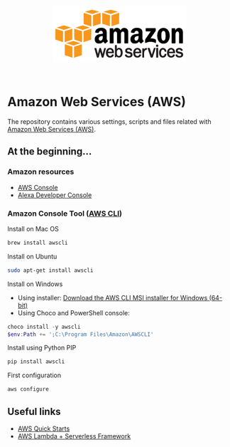 <br/>
<p align="center">
  <img src="https://github.com/revgen/aws-repository/blob/master/aws.png?raw=true">
</p>
<br/>

# Amazon Web Services (AWS)

The repository contains various settings, scripts and files related with [Amazon Web Services (AWS)](https://aws.amazon.com/).

## At the beginning...

### Amazon resources

* [AWS Console](https://aws.amazon.com/console)
* [Alexa Developer Console](https://developer.amazon.com/alexa)


### Amazon Console Tool ([AWS CLI](https://aws.amazon.com/cli))

Install on Mac OS
```bash
brew install awscli
```

Install on Ubuntu
```bash
sudo apt-get install awscli
```

Install on Windows

* Using installer: [Download the AWS CLI MSI installer for Windows (64-bit)](https://s3.amazonaws.com/aws-cli/AWSCLI64.msi)
* Using Choco and PowerShell console:
```powershell
choco install -y awscli
$env:Path += ';C:\Program Files\Amazon\AWSCLI'
```

Install using Python PIP
```bash
pip install awscli
```

First configuration
```bash
aws configure
```

## Useful links

* [AWS Quick Starts](https://aws-quickstart.github.io/index.html)
* [AWS Lambda + Serverless Framework](https://github.com/serverless/examples)


